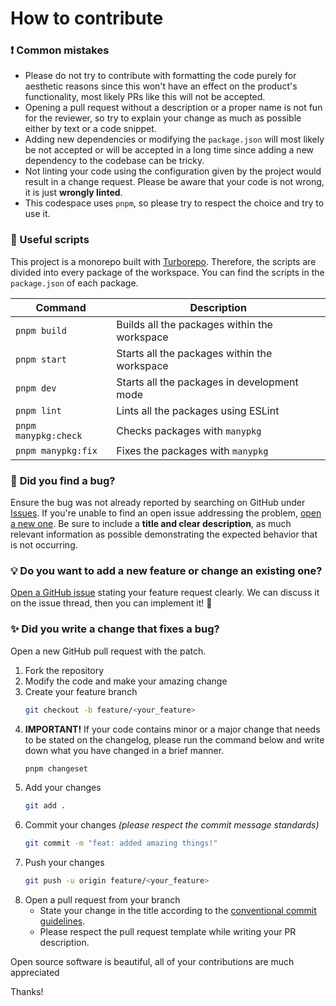 # How to contribute

### ❗ **Common mistakes**

- Please do not try to contribute with formatting the code purely for aesthetic reasons since this won't have an effect on the product's functionality, most likely PRs like this will not be accepted.
- Opening a pull request without a description or a proper name is not fun for the reviewer, so try to explain your change as much as possible either by text or a code snippet.
- Adding new dependencies or modifying the `package.json` will most likely be not accepted or will be accepted in a long time since adding a new dependency to the codebase can be tricky.
- Not linting your code using the configuration given by the project would result in a change request. Please be aware that your code is not wrong, it is just **wrongly linted**.
- This codespace uses `pnpm`, so please try to respect the choice and try to use it.

### 📝 Useful scripts

This project is a monorepo built with [Turborepo](https://turbo.build/). Therefore, the scripts are divided into every package of the workspace. You can find the scripts in the `package.json` of each package.

| Command              | Description                                  |
| -------------------- | -------------------------------------------- |
| `pnpm build`         | Builds all the packages within the workspace |
| `pnpm start`         | Starts all the packages within the workspace |
| `pnpm dev`           | Starts all the packages in development mode  |
| `pnpm lint`          | Lints all the packages using ESLint          |
| `pnpm manypkg:check` | Checks packages with `manypkg`               |
| `pnpm manypkg:fix`   | Fixes the packages with `manypkg`            |

### 🐛 **Did you find a bug?**

Ensure the bug was not already reported by searching on GitHub under [Issues](https://github.com/kafeasist/kafeasist/issues). If you're unable to find an open issue addressing the problem, [open a new one](https://github.com/kafeasist/kafeasist/issues/new). Be sure to include a **title and clear description**, as much relevant information as possible demonstrating the expected behavior that is not occurring.

### 💡 **Do you want to add a new feature or change an existing one?**

[Open a GitHub issue](https://github.com/kafeasist/kafeasist/issues/new) stating your feature request clearly. We can discuss it on the issue thread, then you can implement it! 🎉

### ✨ **Did you write a change that fixes a bug?**

Open a new GitHub pull request with the patch.

1. Fork the repository
2. Modify the code and make your amazing change
3. Create your feature branch
   ```sh
   git checkout -b feature/<your_feature>
   ```
4. **IMPORTANT!** If your code contains minor or a major change that needs to be stated on the changelog, please run the command below and write down what you have changed in a brief manner.
   ```sh
   pnpm changeset
   ```
5. Add your changes
   ```sh
   git add .
   ```
6. Commit your changes _(please respect the commit message standards)_
   ```sh
   git commit -m "feat: added amazing things!"
   ```
7. Push your changes
   ```sh
   git push -u origin feature/<your_feature>
   ```
8. Open a pull request from your branch
   - State your change in the title according to the [conventional commit guidelines](https://www.conventionalcommits.org/en/v1.0.0/).
   - Please respect the pull request template while writing your PR description.

Open source software is beautiful, all of your contributions are much appreciated

Thanks!
